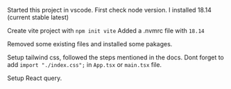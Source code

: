Started this project in vscode.
First check node version. I installed 18.14 (current stable latest)

Create vite project with `npm init vite`
Added a .nvmrc file with `18.14`

Removed some existing files and installed some pakages.

Setup tailwind css, followed the steps mentioned in the docs. Dont forget to add `import "./index.css";` in `App.tsx` or `main.tsx` file.

Setup React query.
